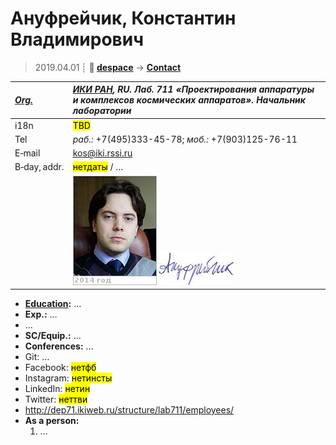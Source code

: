 # Ануфрейчик, Константин Владимирович
> 2019.04.01 ┊ **🚀 [despace](index.md)** → **[Contact](contact.md)**

|*[Org.](contact.md)*|*[ИКИ РАН](zz_iki_ras.md), RU. Лаб. 711 «Проектирования аппаратуры и комплексов космических аппаратов». Начальник лаборатории*|
|:--|:--|
|i18n| <mark>TBD</mark> |
|Tel|*раб.:* +7(495)333-45-78; *моб.:* +7(903)125-76-11 |
|E‑mail| <kos@iki.rssi.ru> |
|B‑day, addr.| <mark>нетдаты</mark> / … |
|| ![](f/contact/a/anufreichik_001_photo.jpg) [![](f/contact/a/anufreichik_001_sign_thumb.jpg)](f/contact/a/anufreichik_001_sign.png) |

   - **[Education](edu.md):** …
   - **Exp.:** …
   - …
   - **SC/Equip.:** …
   - **Conferences:** …
   - Git: …
   - Facebook: <mark>нетфб</mark>
   - Instagram: <mark>нетинсты</mark>
   - LinkedIn: <mark>нетин</mark>
   - Twitter: <mark>неттви</mark>
   - <http://dep71.ikiweb.ru/structure/lab711/employees/>
   - **As a person:**
      1. …
